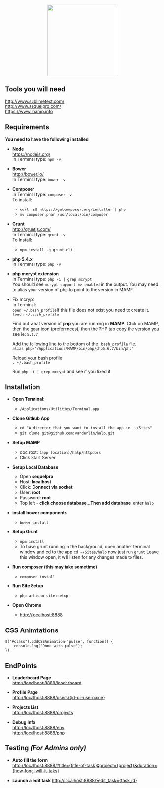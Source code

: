 <p align="center">
  <img width="230" src="http://halp.ideo.com/assets/img/friends/turtle.png">
</p>

## Tools you will need		
<http://www.sublimetext.com/>				
<http://www.sequelpro.com/>			
<https://www.mamp.info>			

## Requirements
**You need to have the following installed**			

- **Node**		
<https://nodejs.org/>		
In Terminal type: `npm -v`		

- **Bower**		
<http://bower.io/>		
In Terminal type: `bower -v`		

- **Composer**		
In Terminal type: `composer -v`		 
To install:		
	- `curl -sS https://getcomposer.org/installer | php`			     
	- `mv composer.phar /usr/local/bin/composer`			

- **Grunt**			
<http://gruntjs.com/>	
In Terminal type: `grunt -v`		 		
To Install:			
	- `npm install -g grunt-cli`			

- **php 5.4.x**		
In Terminal type: `php -v`		

- **php mcrypt extension**			
In Terminal type: `php -i | grep mcrypt`	
You should see `mcrypt support => enabled` in the output. You may need to alias your version of php to point to the version in MAMP. 			

- Fix mcrypt			
	In Terminal:						
	`open ~/.bash_profile`If this file does not exist you need to create it. `touch ~/.bash_profile`		

	Find out what version of **php** you are running in **MAMP**. Click on MAMP, then the gear icon (preferences), then the PHP tab copy the version you see ie: `5.6.7`			

	Add the following line to the bottom of the `.bash_profile` file. 			
	`alias php='/Applications/MAMP/bin/php/php5.6.7/bin/php'`			

	Reload your bash profile			
	`. ~/.bash_profile`			

	Run `php -i | grep mcrypt` and see if you fixed it.

## Installation			

- **Open Terminal:**		
	- `/Applications/Utilities/Terminal.app`			

- **Clone Github App**		
	- `cd "A director that you want to install the app ie: ~/Sites"`			 
	- `git clone git@github.com:vanderlin/halp.git`		

- **Setup MAMP**		
	- doc root: `(app location)/halp/httpdocs`			
	- Click Start Server
	 
- **Setup Local Database**		
	- Open **sequelpro**		
	- Host: **localhost** 		
	- Click: **Connect via socket**		
	- User: **root**		
	- Password: **root**		
	- Top left - **click choose database**...**Then add database**, enter `halp`		
	
- **install bower components**		
	- `bower install`

- **Setup Grunt**					
	- `npm install`			
	- To have grunt running in the background, open another terminal window and cd to the app `cd ~/Sites/halp` now just run `grunt` Leave this window open, it will listen for any changes made to files.
	
- **Run composer (this may take sometime)**		
	- `composer install`

- **Run Site Setup**		
	- `php artisan site:setup`

- **Open Chrome**			
	- <http://localhost:8888>

## CSS Animtations		
```			
$("#class").addCSSAnimation('pulse', function() {
	console.log("Done with pulse");
})
```			

## EndPoints

- **Leaderboard Page**		
<http://localhost:8888/leaderboard> 			

- **Profile Page**		
<http://localhost:8888/users/{id-or-username}> 			

- **Projects List**		
<http://localhost:8888/projects> 			

- **Debug Info**		
<http://localhost:8888/env> 			
<http://localhost:8888/php> 			 			

## Testing *(For Admins only)*
- **Auto fill the form**			
<http://localhost:8888/?title={title-of-task}&project={project}&duration={how-long-will-it-taks}>       

- **Launch a edit task**
<http://localhost:8888/?edit_task={task_id}>
